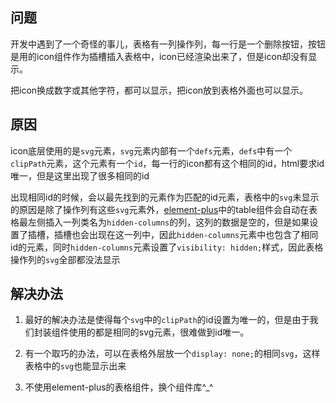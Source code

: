 ## 问题

开发中遇到了一个奇怪的事儿，表格有一列操作列，每一行是一个删除按钮，按钮是用的icon组件作为插槽插入表格中，icon已经渲染出来了，但是icon却没有显示。

把icon换成数字或其他字符，都可以显示，把icon放到表格外面也可以显示。

## 原因

icon底层使用的是`svg`元素，`svg`元素内部有一个`defs`元素，`defs`中有一个`clipPath`元素，这个元素有一个`id`，每一行的icon都有这个相同的id，html要求id唯一，但是这里出现了很多相同的id

出现相同id的时候，会以最先找到的元素作为匹配的id元素，表格中的`svg`未显示的原因是除了操作列有这些`svg`元素外，[element-plus](https://element-plus.org/zh-CN/component/table.html)中的table组件会自动在表格最左侧插入一列类名为`hidden-columns`的列，这列的数据是空的，但是如果设置了插槽，插槽也会出现在这一列中，因此`hidden-columns`元素中也包含了相同id的元素，同时`hidden-columns`元素设置了`visibility: hidden;`样式，因此表格操作列的`svg`全部都没法显示

## 解决办法

1. 最好的解决办法是使得每个`svg`中的`clipPath`的id设置为唯一的，但是由于我们封装组件使用的都是相同的svg元素，很难做到id唯一。

2. 有一个取巧的办法，可以在表格外层放一个`display: none;`的相同`svg`，这样表格中的`svg`也能显示出来

3. 不使用element-plus的表格组件，换个组件库^_^